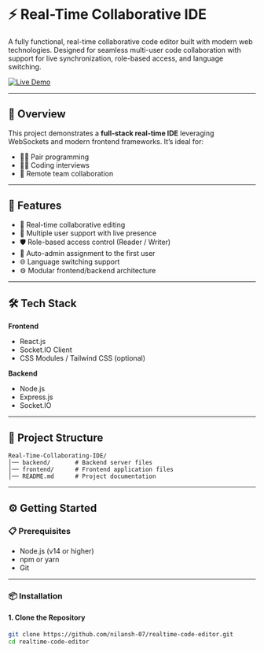 # ⚡ Real-Time Collaborative IDE

A fully functional, real-time collaborative code editor built with modern web technologies. Designed for seamless multi-user code collaboration with support for live synchronization, role-based access, and language switching.

[![Live Demo](https://img.shields.io/badge/Live-Demo-brightgreen?style=for-the-badge&logo=vercel)](https://realtime-code-editor-ten-mocha.vercel.app/)

---

## 🧠 Overview

This project demonstrates a **full-stack real-time IDE** leveraging WebSockets and modern frontend frameworks. It’s ideal for:

- 🧑‍💻 Pair programming  
- 👨‍🏫 Coding interviews  
- 🚀 Remote team collaboration  

---

## 📌 Features

- 🔁 Real-time collaborative editing  
- 👥 Multiple user support with live presence  
- 🛡️ Role-based access control (Reader / Writer)  
- 👑 Auto-admin assignment to the first user  
- 🌐 Language switching support  
- ⚙️ Modular frontend/backend architecture  

---

## 🛠️ Tech Stack

**Frontend**  
- React.js  
- Socket.IO Client  
- CSS Modules / Tailwind CSS (optional)

**Backend**  
- Node.js  
- Express.js  
- Socket.IO  

---

## 📁 Project Structure

```
Real-Time-Collaborating-IDE/
│── backend/       # Backend server files
│── frontend/      # Frontend application files
│── README.md      # Project documentation
```

---

## ⚙️ Getting Started

### 📋 Prerequisites

- Node.js (v14 or higher)  
- npm or yarn  
- Git  

---

### 📦 Installation

#### 1. Clone the Repository

```bash
git clone https://github.com/nilansh-07/realtime-code-editor.git
cd realtime-code-editor

